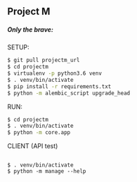 Project M
---



##### Only the brave:

SETUP: 
```bash
$ git pull projectm_url
$ cd projectm
$ virtualenv -p python3.6 venv
$ . venv/bin/activate
$ pip install -r requirements.txt
$ python -m alembic_script upgrade_head
```

RUN:

```bash
$ cd projectm
$ . venv/bin/activate
$ python -m core.app
```


CLIENT (API test)

```

$ . venv/bin/activate
$ python -m manage --help 

```